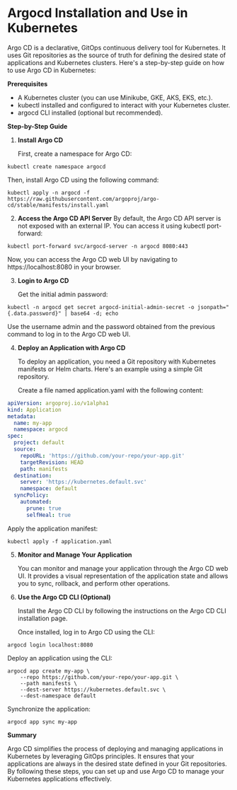 # Argocd Installation and Use in Kubernetes

Argo CD is a declarative, GitOps continuous delivery tool for Kubernetes. It uses Git repositories as the source of truth for defining the desired state of applications and Kubernetes clusters. Here's a step-by-step guide on how to use Argo CD in Kubernetes:

**Prerequisites**
- A Kubernetes cluster (you can use Minikube, GKE, AKS, EKS, etc.).
- kubectl installed and configured to interact with your Kubernetes cluster.
- argocd CLI installed (optional but recommended).

**Step-by-Step Guide**
1. **Install Argo CD**
   
   First, create a namespace for Argo CD:

```
kubectl create namespace argocd
```
   Then, install Argo CD using the following command:

```
kubectl apply -n argocd -f https://raw.githubusercontent.com/argoproj/argo-cd/stable/manifests/install.yaml
```
2. **Access the Argo CD API Server**
   By default, the Argo CD API server is not exposed with an external IP. You can access it using kubectl port-forward:

```
kubectl port-forward svc/argocd-server -n argocd 8080:443
```
   Now, you can access the Argo CD web UI by navigating to https://localhost:8080 in your browser.

3. **Login to Argo CD**
   
   Get the initial admin password:

```
kubectl -n argocd get secret argocd-initial-admin-secret -o jsonpath="{.data.password}" | base64 -d; echo
```
   Use the username admin and the password obtained from the previous command to log in to the Argo CD web UI.

4. **Deploy an Application with Argo CD**
   
   To deploy an application, you need a Git repository with Kubernetes manifests or Helm charts. Here's an example using a simple Git repository.

   Create a file named application.yaml with the following content:

```yaml
apiVersion: argoproj.io/v1alpha1
kind: Application
metadata:
  name: my-app
  namespace: argocd
spec:
  project: default
  source:
    repoURL: 'https://github.com/your-repo/your-app.git'
    targetRevision: HEAD
    path: manifests
  destination:
    server: 'https://kubernetes.default.svc'
    namespace: default
  syncPolicy:
    automated:
      prune: true
      selfHeal: true
```
   Apply the application manifest:

```
kubectl apply -f application.yaml
```
5. **Monitor and Manage Your Application**
   
   You can monitor and manage your application through the Argo CD web UI. It provides a visual representation of the application state and allows you to sync, rollback, and perform other operations.

7. **Use the Argo CD CLI (Optional)**
   
   Install the Argo CD CLI by following the instructions on the Argo CD CLI installation page.

   Once installed, log in to Argo CD using the CLI:
```
argocd login localhost:8080
```
   Deploy an application using the CLI:
```
argocd app create my-app \
    --repo https://github.com/your-repo/your-app.git \
    --path manifests \
    --dest-server https://kubernetes.default.svc \
    --dest-namespace default
```
   Synchronize the application:

```
argocd app sync my-app
```
**Summary**

   Argo CD simplifies the process of deploying and managing applications in Kubernetes by leveraging GitOps principles. It ensures that your applications are always in the desired state defined in your Git repositories. By following these steps, you can set up and use Argo CD to manage your Kubernetes applications effectively.






